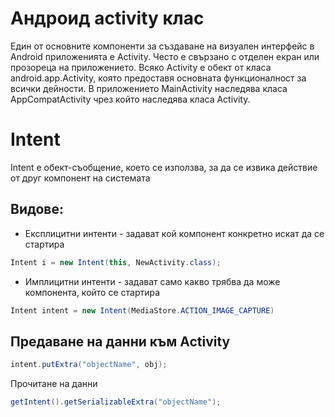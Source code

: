 # Андроид activity клас

 Един от основните компоненти за създаване на визуален интерфейс в Android приложенията е Activity. Често е свързано с отделен екран или прозореца на приложението. Всяко Activity е обект от класа android.app.Activity, която предоставя основната функционалност за всички дейности. В приложението MainActivity наследява класа AppCompatActivity чрез който наследява класа Activity.

# Intent

 Intent е обект-съобщение, което се използва, за да се извика действие от друг компонент на системата

## Видове:

- Експлицитни интенти - задават кой компонент конкретно искат да се стартира

```java
Intent i = new Intent(this, NewActivity.class);
```

- Имплицитни интенти - задават само какво трябва да може компонента, който се стартира

```java
Intent intent = new Intent(MediaStore.ACTION_IMAGE_CAPTURE)
```

## Предаване на данни към Activity

``` java
intent.putExtra("objectName", obj);
```

Прочитане на данни

```java
getIntent().getSerializableExtra("objectName");
```
